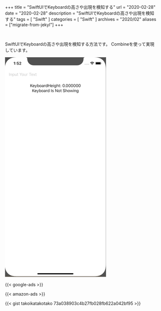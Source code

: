 +++
title =  "SwiftUIでKeyboardの高さや出現を検知する"
url = "2020-02-28"
date = "2020-02-28"
description = "SwiftUIでKeyboardの高さや出現を検知する"
tags = [
    "Swift"
]
categories = [
    "Swift"
]
archives = "2020/02"
aliases = ["migrate-from-jekyl"]
+++

<br>

SwiftUIでKeyboardの高さや出現を検知する方法です。
Combineを使って実現しています。

![MultilineTextView](1.gif)

<!-- Google Ads -->
{{< google-ads >}}

<!-- Amazon Ads -->
{{< amazon-ads >}}

{{< gist takoikatakotako 73a038903c4b27fb028fb622a042bf95 >}}

